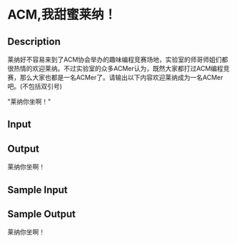 # ACM,我甜蜜莱纳！

## Description
莱纳好不容易来到了ACM协会举办的趣味编程竞赛场地，实验室的师哥师姐们都很热情的欢迎莱纳。不过实验室的众多ACMer认为，既然大家都打过ACM编程竞赛，那么大家也都是一名ACMer了。请输出以下内容欢迎莱纳成为一名ACMer吧。(不包括双引号)

"莱纳你坐啊！"
## Input

## Output

莱纳你坐啊！

## Sample Input

## Sample Output
莱纳你坐啊！
